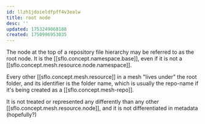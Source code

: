 ```yaml
---
id: llzh1jdoieldfpff4v3ealw
title: root node
desc: ''
updated: 1753249068188
created: 1750996953035
---
```


The node at the top of a repository file hierarchy may be referred to as the root node. It is the [[sflo.concept.namespace.base]], even if it is not a [[sflo.concept.mesh.resource.node.namespace]]. 

Every other [[sflo.concept.mesh.resource]] in a mesh "lives under" the root folder, and its identifier is the folder name, which is usually the repo-name if it's being created as a [[sflo.concept.mesh-repo]]. 

It is not treated or represented any differently than any other [[sflo.concept.mesh.resource.node]], and it is not differentiated in metadata (hopefully?)